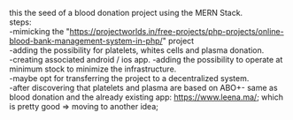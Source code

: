 this the seed of a blood donation project using the MERN Stack.\
steps:\
-mimicking the "https://projectworlds.in/free-projects/php-projects/online-blood-bank-management-system-in-php/"
project\
-adding the possibility for platelets, whites cells and plasma donation.\
-creating associated android / ios app.
-adding the possibility to operate at minimum stock to minimize the infrastructure.\
-maybe opt for transferring the project to a decentralized system.\
-after discovering that platelets and plasma are based on ABO+- same as blood donation and the already existing app: https://www.leena.ma/; which is pretty good => moving to another idea;
